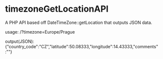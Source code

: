 # timezoneGetLocationAPI

A PHP API based off DateTimeZone::getLocation that outputs JSON data. 

usage:
/?timezone=Europe/Prague

output(JSON):
{"country_code":"CZ","latitude":50.08333,"longitude":14.43333,"comments":""}
